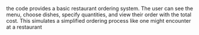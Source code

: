 the code provides a basic restaurant ordering system. The user can see the menu, choose dishes, specify quantities, and view their order with the total cost. This simulates a simplified ordering process like one might encounter at a restaurant
